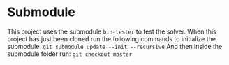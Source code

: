 # Submodule
This project uses the submodule `bin-tester` to test the solver. When this project has just been cloned run the following commands to initialize the submodule:
`git submodule update --init --recursive`
And then inside the submodule folder run:
`git checkout master`
